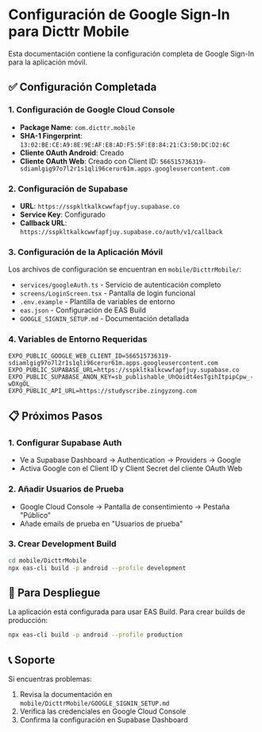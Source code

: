 # Configuración de Google Sign-In para Dicttr Mobile

Esta documentación contiene la configuración completa de Google Sign-In para la aplicación móvil.

## ✅ Configuración Completada

### 1. **Configuración de Google Cloud Console**

- **Package Name**: `com.dicttr.mobile`
- **SHA-1 Fingerprint**: `13:02:BE:CE:A9:8E:9E:AF:E8:AD:F5:5F:E8:84:21:C3:50:DC:D2:6C`
- **Cliente OAuth Android**: Creado
- **Cliente OAuth Web**: Creado con Client ID: `566515736319-sdiamlgig97o7l2r1s1qli96cerur61m.apps.googleusercontent.com`

### 2. **Configuración de Supabase**

- **URL**: `https://sspkltkalkcwwfapfjuy.supabase.co`
- **Service Key**: Configurado
- **Callback URL**: `https://sspkltkalkcwwfapfjuy.supabase.co/auth/v1/callback`

### 3. **Configuración de la Aplicación Móvil**

Los archivos de configuración se encuentran en `mobile/DicttrMobile/`:

- `services/googleAuth.ts` - Servicio de autenticación completo
- `screens/LoginScreen.tsx` - Pantalla de login funcional
- `.env.example` - Plantilla de variables de entorno
- `eas.json` - Configuración de EAS Build
- `GOOGLE_SIGNIN_SETUP.md` - Documentación detallada

### 4. **Variables de Entorno Requeridas**

```env
EXPO_PUBLIC_GOOGLE_WEB_CLIENT_ID=566515736319-sdiamlgig97o7l2r1s1qli96cerur61m.apps.googleusercontent.com
EXPO_PUBLIC_SUPABASE_URL=https://sspkltkalkcwwfapfjuy.supabase.co
EXPO_PUBLIC_SUPABASE_ANON_KEY=sb_publishable_UhOoidt4esTgihItpipCpw_-wDXgOL_
EXPO_PUBLIC_API_URL=https://studyscribe.zingyzong.com
```

## 📋 Próximos Pasos

### 1. **Configurar Supabase Auth**
- Ve a Supabase Dashboard → Authentication → Providers → Google
- Activa Google con el Client ID y Client Secret del cliente OAuth Web

### 2. **Añadir Usuarios de Prueba**
- Google Cloud Console → Pantalla de consentimiento → Pestaña "Público"
- Añade emails de prueba en "Usuarios de prueba"

### 3. **Crear Development Build**
```bash
cd mobile/DicttrMobile
npx eas-cli build -p android --profile development
```

## 🚀 Para Despliegue

La aplicación está configurada para usar EAS Build. Para crear builds de producción:

```bash
npx eas-cli build -p android --profile production
```

## 📞 Soporte

Si encuentras problemas:
1. Revisa la documentación en `mobile/DicttrMobile/GOOGLE_SIGNIN_SETUP.md`
2. Verifica las credenciales en Google Cloud Console
3. Confirma la configuración en Supabase Dashboard
